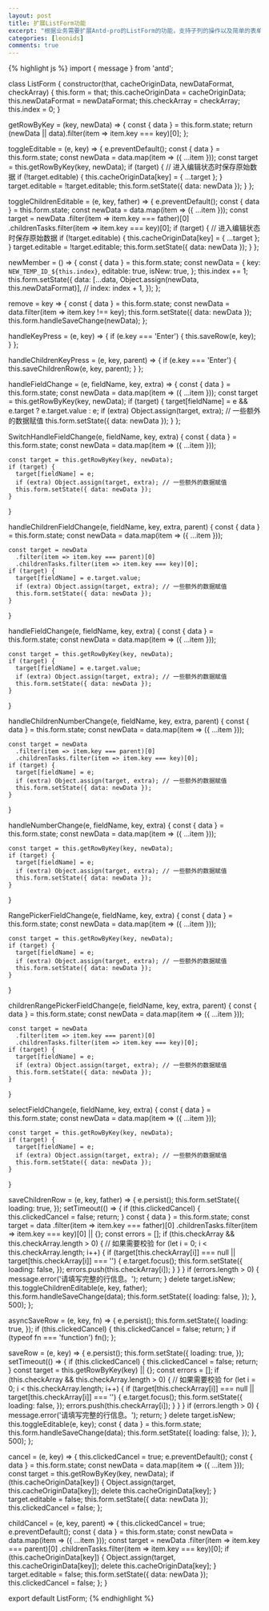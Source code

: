 ```yaml
---
layout: post
title: 扩展ListForm功能
excerpt: "根据业务需要扩展Antd-pro的ListForm的功能，支持子列的操作以及简单的表单校验"
categories: [leonids]
comments: true
---
```


{% highlight js %}
import { message } from 'antd';

class ListForm {
  constructor(that, cacheOriginData, newDataFormat, checkArray) {
    this.form = that;
    this.cacheOriginData = cacheOriginData;
    this.newDataFormat = newDataFormat;
    this.checkArray = checkArray;
    this.index = 0;
  }

  getRowByKey = (key, newData) => {
    const { data } = this.form.state;
    return (newData || data).filter(item => item.key === key)[0];
  };

  toggleEditable = (e, key) => {
    e.preventDefault();
    const { data } = this.form.state;
    const newData = data.map(item => ({ ...item }));
    const target = this.getRowByKey(key, newData);
    if (target) {
      // 进入编辑状态时保存原始数据
      if (!target.editable) {
        this.cacheOriginData[key] = { ...target };
      }
      target.editable = !target.editable;
      this.form.setState({ data: newData });
    }
  };

  toggleChildrenEditable = (e, key, father) => {
    e.preventDefault();
    const { data } = this.form.state;
    const newData = data.map(item => ({ ...item }));
    const target = newData
      .filter(item => item.key === father)[0]
      .childrenTasks.filter(item => item.key === key)[0];
    if (target) {
      // 进入编辑状态时保存原始数据
      if (!target.editable) {
        this.cacheOriginData[key] = { ...target };
      }
      target.editable = !target.editable;
      this.form.setState({ data: newData });
    }
  };

  newMember = () => {
    const { data } = this.form.state;
    const newData = {
      key: `NEW_TEMP_ID_${this.index}`,
      editable: true,
      isNew: true,
    };
    this.index += 1;
    this.form.setState({
      data: [...data, Object.assign(newData, this.newDataFormat)],
      // index: index + 1,
    });
  };

  remove = key => {
    const { data } = this.form.state;
    const newData = data.filter(item => item.key !== key);
    this.form.setState({ data: newData });
    this.form.handleSaveChange(newData);
  };

  handleKeyPress = (e, key) => {
    if (e.key === 'Enter') {
      this.saveRow(e, key);
    }
  };

  handleChildrenKeyPress = (e, key, parent) => {
    if (e.key === 'Enter') {
      this.saveChildrenRow(e, key, parent);
    }
  };

  handleFieldChange = (e, fieldName, key, extra) => {
    const { data } = this.form.state;
    const newData = data.map(item => ({ ...item }));
    const target = this.getRowByKey(key, newData);
    if (target) {
      target[fieldName] = e && e.target ? e.target.value : e;
      if (extra) Object.assign(target, extra); // 一些额外的数据赋值
      this.form.setState({ data: newData });
    }
  };

  SwitchHandleFieldChange(e, fieldName, key, extra) {
    const { data } = this.form.state;
    const newData = data.map(item => ({ ...item }));

    const target = this.getRowByKey(key, newData);
    if (target) {
      target[fieldName] = e;
      if (extra) Object.assign(target, extra); // 一些额外的数据赋值
      this.form.setState({ data: newData });
    }
  }

  handleChildrenFieldChange(e, fieldName, key, extra, parent) {
    const { data } = this.form.state;
    const newData = data.map(item => ({ ...item }));

    const target = newData
      .filter(item => item.key === parent)[0]
      .childrenTasks.filter(item => item.key === key)[0];
    if (target) {
      target[fieldName] = e.target.value;
      if (extra) Object.assign(target, extra); // 一些额外的数据赋值
      this.form.setState({ data: newData });
    }
  }

  handleFieldChange(e, fieldName, key, extra) {
    const { data } = this.form.state;
    const newData = data.map(item => ({ ...item }));

    const target = this.getRowByKey(key, newData);
    if (target) {
      target[fieldName] = e.target.value;
      if (extra) Object.assign(target, extra); // 一些额外的数据赋值
      this.form.setState({ data: newData });
    }
  }

  handleChildrenNumberChange(e, fieldName, key, extra, parent) {
    const { data } = this.form.state;
    const newData = data.map(item => ({ ...item }));

    const target = newData
      .filter(item => item.key === parent)[0]
      .childrenTasks.filter(item => item.key === key)[0];
    if (target) {
      target[fieldName] = e;
      if (extra) Object.assign(target, extra); // 一些额外的数据赋值
      this.form.setState({ data: newData });
    }
  }

  handleNumberChange(e, fieldName, key, extra) {
    const { data } = this.form.state;
    const newData = data.map(item => ({ ...item }));

    const target = this.getRowByKey(key, newData);
    if (target) {
      target[fieldName] = e;
      if (extra) Object.assign(target, extra); // 一些额外的数据赋值
      this.form.setState({ data: newData });
    }
  }

  RangePickerFieldChange(e, fieldName, key, extra) {
    const { data } = this.form.state;
    const newData = data.map(item => ({ ...item }));

    const target = this.getRowByKey(key, newData);
    if (target) {
      target[fieldName] = e;
      if (extra) Object.assign(target, extra); // 一些额外的数据赋值
      this.form.setState({ data: newData });
    }
  }

  childrenRangePickerFieldChange(e, fieldName, key, extra, parent) {
    const { data } = this.form.state;
    const newData = data.map(item => ({ ...item }));

    const target = newData
      .filter(item => item.key === parent)[0]
      .childrenTasks.filter(item => item.key === key)[0];
    if (target) {
      target[fieldName] = e;
      if (extra) Object.assign(target, extra); // 一些额外的数据赋值
      this.form.setState({ data: newData });
    }
  }

  selectFieldChange(e, fieldName, key, extra) {
    const { data } = this.form.state;
    const newData = data.map(item => ({ ...item }));

    const target = this.getRowByKey(key, newData);
    if (target) {
      target[fieldName] = e;
      if (extra) Object.assign(target, extra); // 一些额外的数据赋值
      this.form.setState({ data: newData });
    }
  }

  saveChildrenRow = (e, key, father) => {
    e.persist();
    this.form.setState({
      loading: true,
    });
    setTimeout(() => {
      if (this.clickedCancel) {
        this.clickedCancel = false;
        return;
      }
      const { data } = this.form.state;
      const target =
        data
          .filter(item => item.key === father)[0]
          .childrenTasks.filter(item => item.key === key)[0] || {};
      const errors = [];
      if (this.checkArray && this.checkArray.length > 0) {
        // 如果需要校验
        for (let i = 0; i < this.checkArray.length; i++) {
          if (target[this.checkArray[i]] === null || target[this.checkArray[i]] === '') {
            e.target.focus();
            this.form.setState({
              loading: false,
            });
            errors.push(this.checkArray[i]);
          }
        }
      }
      if (errors.length > 0) {
        message.error('请填写完整的行信息。');
        return;
      }
      delete target.isNew;
      this.toggleChildrenEditable(e, key, father);
      this.form.handleSaveChange(data);
      this.form.setState({
        loading: false,
      });
    }, 500);
  };

  asyncSaveRow = (e, key, fn) => {
    e.persist();
    this.form.setState({
      loading: true,
    });
    if (this.clickedCancel) {
      this.clickedCancel = false;
      return;
    }
    if (typeof fn === 'function') fn();
  };

  saveRow = (e, key) => {
    e.persist();
    this.form.setState({
      loading: true,
    });
    setTimeout(() => {
      if (this.clickedCancel) {
        this.clickedCancel = false;
        return;
      }
      const target = this.getRowByKey(key) || {};
      const errors = [];
      if (this.checkArray && this.checkArray.length > 0) {
        // 如果需要校验
        for (let i = 0; i < this.checkArray.length; i++) {
          if (target[this.checkArray[i]] === null || target[this.checkArray[i]] === '') {
            e.target.focus();
            this.form.setState({
              loading: false,
            });
            errors.push(this.checkArray[i]);
          }
        }
      }
      if (errors.length > 0) {
        message.error('请填写完整的行信息。');
        return;
      }
      delete target.isNew;
      this.toggleEditable(e, key);
      const { data } = this.form.state;
      this.form.handleSaveChange(data);
      this.form.setState({
        loading: false,
      });
    }, 500);
  };

  cancel = (e, key) => {
    this.clickedCancel = true;
    e.preventDefault();
    const { data } = this.form.state;
    const newData = data.map(item => ({ ...item }));
    const target = this.getRowByKey(key, newData);
    if (this.cacheOriginData[key]) {
      Object.assign(target, this.cacheOriginData[key]);
      delete this.cacheOriginData[key];
    }
    target.editable = false;
    this.form.setState({ data: newData });
    this.clickedCancel = false;
  };

  childCancel = (e, key, parent) => {
    this.clickedCancel = true;
    e.preventDefault();
    const { data } = this.form.state;
    const newData = data.map(item => ({ ...item }));
    const target = newData
      .filter(item => item.key === parent)[0]
      .childrenTasks.filter(item => item.key === key)[0];
    if (this.cacheOriginData[key]) {
      Object.assign(target, this.cacheOriginData[key]);
      delete this.cacheOriginData[key];
    }
    target.editable = false;
    this.form.setState({ data: newData });
    this.clickedCancel = false;
  };
}

export default ListForm;
{% endhighlight %}
